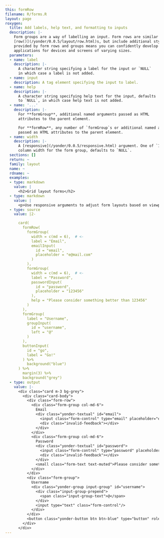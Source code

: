 ```yaml
---
this: formRow
filename: R/forms.R
layout: page
roxygen:
  title: Add labels, help text, and formatting to inputs
  description: |-
    Form groups are a way of labelling an input. Form rows are similar to
    [row()](/yonder/0.0.5/layout/row.html)s, but include additional styles intended for forms. The flexibility
    provided by form rows and groups means you can confidently develop shiny
    applications for devices and screens of varying sizes.
  parameters:
  - name: label
    description: |-
      A character string specifying a label for the input or `NULL`
      in which case a label is not added.
  - name: input
    description: A tag element specifying the input to label.
  - name: help
    description: |-
      A character string specifying help text for the input, defaults
      to `NULL`, in which case help text is not added.
  - name: '...'
    description: |-
      For **formGroup**, additional named arguments passed as HTML
      attributes to the parent element.

      For **formRow**, any number of `formGroup`s or additional named arguments
      passed as HTML attributes to the parent element.
  - name: width
    description: |-
      A [responsive](/yonder/0.0.5/responsive.html) argument. One of `1:12` or "auto" specifying a
      column width for the form group, defaults to `NULL`.
  sections: []
  return: ~
  family: layout
  name: ~
  rdname: ~
  examples:
  - type: markdown
    value: |
      <h2>Grid layout forms</h2>
  - type: markdown
    value: |
      <p>Use responsive arguments to adjust form layouts based on viewport size. Be sure to adjust the size of your browser window between large and small.</p>
  - type: source
    value: |2-

      card(
        formRow(
          formGroup(
            width = c(md = 6),  # <-
            label = "Email",
            emailInput(
              id = "email",
              placeholder = "e@mail.com"
            )
          ),
          formGroup(
            width = c(md = 6),  # <-
            label = "Password",
            passwordInput(
              id = "password",
              placeholder = "123456"
            ),
            help = "Please consider something better than 123456"
          )
        ),
        formGroup(
          label = "Username",
          groupInput(
            id = "username",
            left = "@"
          )
        ),
        buttonInput(
          id = "go",
          label = "Go!"
        ) %>%
          background("blue")
      ) %>%
        margin(3) %>%
        background("grey")
  - type: output
    value: |-
      <div class="card m-3 bg-grey">
        <div class="card-body">
          <div class="form-row">
            <div class="form-group col-md-6">
              Email
              <div class="yonder-textual" id="email">
                <input class="form-control" type="email" placeholder="e@mail.com"/>
                <div class="invalid-feedback"></div>
              </div>
            </div>
            <div class="form-group col-md-6">
              Password
              <div class="yonder-textual" id="password">
                <input class="form-control" type="password" placeholder="123456"/>
                <div class="invalid-feedback"></div>
              </div>
              <small class="form-text text-muted">Please consider something better than 123456</small>
            </div>
          </div>
          <div class="form-group">
            Username
            <div class="yonder-group input-group" id="username">
              <div class="input-group-prepend">
                <span class="input-group-text">@</span>
              </div>
              <input type="text" class="form-control"/>
            </div>
          </div>
          <button class="yonder-button btn btn-blue" type="button" role="button" id="go">Go!</button>
        </div>
      </div>
---
```


